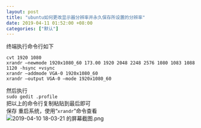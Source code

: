 ```yaml
---
layout: post
title: "ubuntu如何更改显示器分辨率并永久保存所设置的分辨率"
date: 2019-04-11 01:52:00 +08:00
categories: ["默认"]
---
```


<p>终端执行命令行如下</p><pre><code>cvt 1920 1080
xrandr –newmode 1920x1080_60 173.00 1920 2048 2248 2576 1080 1083 1088 1120 -hsync +vsync
xrandr –addmode VGA-0 1920x1080_60
xrandr –output VGA-0 –mode 1920x1080_60
</code></pre><p>然后执行<br /><code>sudo gedit .profile</code><br />把以上的命令行复制粘贴到最后即可<br />保存 重启系统，使用“<code>xrandr</code>”命令查看<br /><img src="https://xy07-1251893119.costj.myqcloud.com/2019/04/10/465359891.png" alt="2019-04-10 18-03-21 的屏幕截图.png" title="2019-04-10 18-03-21 的屏幕截图.png"></p>